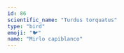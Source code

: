 ```yaml
---
id: 86
scientific_name: "Turdus torquatus"
type: "bird"
emoji: "🐦"
name: "Mirlo capiblanco"
---
```

